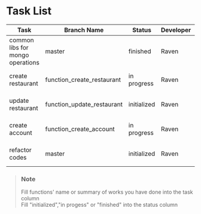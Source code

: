 # Task List
Task|Branch Name|Status|Developer|Date
-|-|-|-|-
common libs for mongo operations|master|finished|Raven|15 Nov, 2018
create restaurant|function_create_restaurant|in progress|Raven|23 Nov, 2018
update restaurant|function_update_restaurant|initialized|Raven|16 Nov, 2018
create account|function_create_account|in progress|Raven|24 Nov, 2018
refactor codes|master|initialized|Raven|24 Nov, 2018

> ### Note
> Fill functions' name or summary of works you have done into the task column  
> Fill "initialized","in progess" or "finished" into the status column
